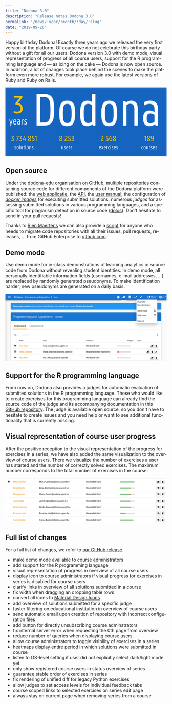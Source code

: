 ```yaml
---
title: "Dodona 3.0"
description: "Release notes Dodona 3.0"
permalink: '/news/:year/:month/:day/:slug'
date: "2019-09-26"
---
```


<NewsHeader :title="$frontmatter.title" :date="$frontmatter.date" lang="en" />

Happy birthday Dodona! Exactly three years ago we released the very first version of the platform. Of course we do not celebrate this birthday party without a gift for all our users: Dodona version 3.0 with demo mode, visual representation of progress of all course users, support for the R programming language and — as icing on the cake — Dodona is now open source. In addition, a lot of changes took place behind the scenes to make the platform even more robust. For example, we again use the latest versions of Ruby and Ruby on Rails.

![Dodona in numbers](./3-years.png)

## Open source  
 
Under the [dodona-edu](https://github.com/dodona-edu) organisation on GitHub, multiple repositories containing source code for different components of the Dodona platform were published: the [web applicatie](https://github.com/dodona-edu/dodona), the [API](https://github.com/dodona-edu/dodona-api-typescript), the [user manual](https://github.com/dodona-edu/dodona-edu.github.io), the configuration of [_docker images_](https://github.com/dodona-edu/docker-images) for executing submitted solutions, numerous _judges_ for assessing submitted solutions in various programming languages, and a specific tool for plagiarism detection in source code ([dolos](https://github.com/dodona-edu/dolos)). Don't hesitate to send in your pull requests!  

Thanks to [Rien Maertens](https://github.com/rien) we can also provide a [script](https://github.com/dodona-edu/github-migrate) for anyone who needs to migrate code repositories with all their issues, pull requests, releases, ... from GitHub Enterprise to [github.com](https://github.com/).  

## Demo mode

Use demo mode for in-class demonstrations of learning analytics or source code from Dodona without revealing student identities. In demo mode, all personally identifiable information fields (usernames, e-mail addresses, ...) are replaced by randomly generated pseudonyms. To make identification harder, new pseudonyms are generated on a daily basis.  

![demo mode](./demo.png)

## Support for the R programming language

From now on, Dodona also provides a judges for automatic evaluation of submitted solutions in the R programming language. Those who would like to create exercises for this programming language can already find the source code of the judge and its accompanying documentation in this [GitHub repository](https://github.com/dodona-edu/judge-r). The judge is available open source, so you don't have to hesitate to create issues and you need help or want to see additional functionality that is currently missing.  

## Visual representation of course user progress

After the positive reception to the visual representation of the progress for exercises in a series, we have also added the same visualization to the overview of course users. There we visualize the number of exercises a user has started and the number of correctly solved exercises. The maximum number corresponds to the total number of exercises in the course.  

![user progress](./user-progress.png)

## Full list of changes  

For a full list of changes, we refer to [our GitHub release](https://github.com/dodona-edu/dodona/releases/tag/3.0).

*   make demo mode available to course administrators
*   add support for the R programming language
*   visual representation of progress in overview of all course users
*   display icon to course administrators if visual progress for exercises in series is disabled for course users
*   clarify links in overview of all solutions submitted in a course
*   fix width when dragging an dropping table rows
*   convert all icons to [Material Design Icons](https://material.io/resources/icons/)
*   add overview of solutions submitted for a specific judge
*   faster filtering on educational institution in overview of course users
*   send automatic email upon creation of repository with incorrect configuration files
*   add button for directly unsubscribing course adminstrators
*   fix internal server error when requesting the 0th page from overview
*   reduce number of queries when displaying course users
*   allow course administrators to toggle visibility of exercises in a series
*   heatmaps display entire period in which solutions were submitted in course
*   listen to OS-level setting if user did not explicitly select dark/light mode yet
*   only show registered course users in status overview of series
*   guarantee stable order of exercises in series
*   fix rendering of unified diff for legacy Python exercises
*   allow judges to set access levels for individual feedback tabs
*   course scoped links to selected exercises on series edit page
*   always stay on current page when removing series from a course